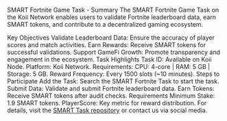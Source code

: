 SMART Fortnite Game Task - Summary
The SMART Fortnite Game Task on the Koii Network enables users to validate Fortnite leaderboard data, earn SMART tokens, and contribute to a decentralized gaming ecosystem.

Key Objectives
Validate Leaderboard Data: Ensure the accuracy of player scores and match activities.
Earn Rewards: Receive SMART tokens for successful validations.
Support GameFi Growth: Promote transparency and engagement in the ecosystem.
Task Highlights
Task ID: Available on Koii Node.
Platform: Koii Network.
Requirements: CPU: 4-core | RAM: 5 GB | Storage: 5 GB.
Reward Frequency: Every 1500 slots (~10 minutes).
Steps to Participate
Add the Task: Search the SMART Fortnite Task to start the task.
Submit Data: Validate and submit Fortnite leaderboard data.
Earn Tokens: Receive SMART tokens after audit checks.
Requirements
Minimum Stake: 1.9 SMART tokens.
PlayerScore: Key metric for reward distribution.
For details, visit the [SMART Task repository](https://github.com/hakikicode/SMART-FORTNITE-Game-Task) or contact us via social media.